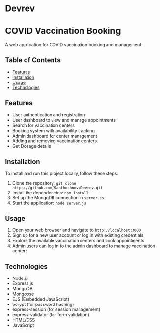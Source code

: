 # Devrev

# COVID Vaccination Booking

A web application for COVID vaccination booking and management.

## Table of Contents

- [Features](#features)
- [Installation](#installation)
- [Usage](#usage)
- [Technologies](#technologies)




## Features

- User authentication and registration
- User dashboard to view and manage appointments
- Search for vaccination centers
- Booking system with availability tracking
- Admin dashboard for center management
- Adding and removing vaccination centers
- Get Dosage details 



## Installation

To install and run this project locally, follow these steps:

1. Clone the repository: `git clone https://github.com/Santhoshnov/Devrev.git`
2. Install the dependencies: `npm install`
3. Set up the MongoDB connection in `server.js`
4. Start the application: `node server.js`

## Usage

1. Open your web browser and navigate to `http://localhost:3000`
2. Sign up for a new user account or log in with existing credentials
3. Explore the available vaccination centers and book appointments
4. Admin users can log in to the admin dashboard to manage vaccination centers

## Technologies

- Node.js
- Express.js
- MongoDB
- Mongoose
- EJS (Embedded JavaScript)
- bcrypt (for password hashing)
- express-session (for session management)
- express-validator (for form validation)
- HTML/CSS
- JavaScript


